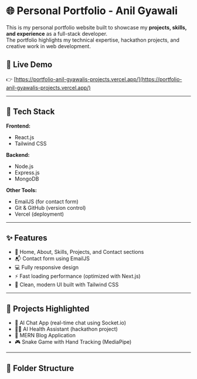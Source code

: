# 🌐 Personal Portfolio - Anil Gyawali

This is my personal portfolio website built to showcase my **projects, skills, and experience** as a full-stack developer.  
The portfolio highlights my technical expertise, hackathon projects, and creative work in web development.

## 🚀 Live Demo
👉 [https://portfolio-anil-gyawalis-projects.vercel.app/](https://portfolio-anil-gyawalis-projects.vercel.app/)

---

## 🧩 Tech Stack

**Frontend:**
- React.js   
- Tailwind CSS  

**Backend:**
- Node.js  
- Express.js  
- MongoDB  

**Other Tools:**
- EmailJS (for contact form)  
- Git & GitHub (version control)  
- Vercel (deployment)  

---

## ✨ Features
- 📄 Home, About, Skills, Projects, and Contact sections  
- 📬 Contact form using EmailJS  
- 💻 Fully responsive design  
- ⚡ Fast loading performance (optimized with Next.js)  
- 🎨 Clean, modern UI built with Tailwind CSS  

---

## 🧠 Projects Highlighted
- 💬 AI Chat App (real-time chat using Socket.io)  
- 🧑‍⚕️ AI Health Assistant (hackathon project)  
- 📰 MERN Blog Application  
- 🎮 Snake Game with Hand Tracking (MediaPipe)  

---

## 📂 Folder Structure

